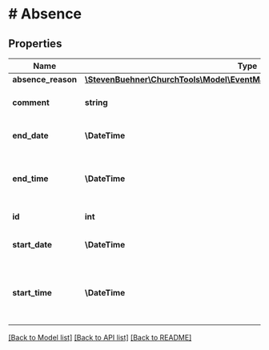 # # Absence

## Properties

Name | Type | Description | Notes
------------ | ------------- | ------------- | -------------
**absence_reason** | [**\StevenBuehner\ChurchTools\Model\EventMasterData1DataAbsenceReasonsInner**](EventMasterData1DataAbsenceReasonsInner.md) |  |
**comment** | **string** | Name, description for absence |
**end_date** | **\DateTime** | When this absence ends. |
**end_time** | **\DateTime** | When this absence ends. Is null if absence is all-day. | [optional]
**id** | **int** | ID of Record |
**start_date** | **\DateTime** | When this absence begins. |
**start_time** | **\DateTime** | When this absence begins. Is null if absence is all-day. | [optional]

[[Back to Model list]](../../README.md#models) [[Back to API list]](../../README.md#endpoints) [[Back to README]](../../README.md)
